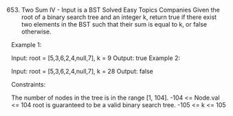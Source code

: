 653. Two Sum IV - Input is a BST
Solved
Easy
Topics
Companies
Given the root of a binary search tree and an integer k, return true if there exist two elements in the BST such that their sum is equal to k, or false otherwise.

 

Example 1:


Input: root = [5,3,6,2,4,null,7], k = 9
Output: true
Example 2:


Input: root = [5,3,6,2,4,null,7], k = 28
Output: false
 

Constraints:

The number of nodes in the tree is in the range [1, 104].
-104 <= Node.val <= 104
root is guaranteed to be a valid binary search tree.
-105 <= k <= 105
